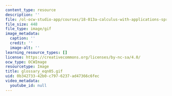 ```yaml
---
content_type: resource
description: ''
file: /ol-ocw-studio-app/courses/18-013a-calculus-with-applications-spring-2005/0b34273342b0c7976237ad47366c6fec_glossary_eqn05.gif
file_size: 448
file_type: image/gif
image_metadata:
  caption: ''
  credit: ''
  image-alt: ''
learning_resource_types: []
license: https://creativecommons.org/licenses/by-nc-sa/4.0/
ocw_type: OCWImage
resourcetype: Image
title: glossary_eqn05.gif
uid: 0b342733-42b0-c797-6237-ad47366c6fec
video_metadata:
  youtube_id: null
---
```

